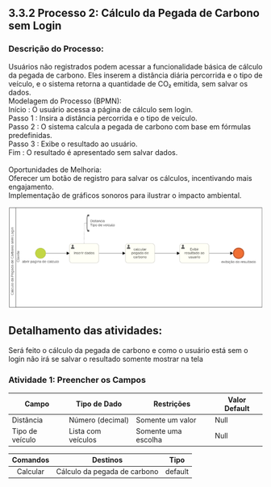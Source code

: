 ## 3.3.2 Processo 2: Cálculo da Pegada de Carbono sem Login  

### Descrição do Processo:
Usuários não registrados podem acessar a funcionalidade básica de cálculo da pegada de carbono. Eles inserem a distância diária percorrida e o tipo de veículo, e o sistema retorna a quantidade de CO₂ emitida, sem salvar os dados.<br>
Modelagem do Processo (BPMN):<br>
Início : O usuário acessa a página de cálculo sem login.<br>
Passo 1 : Insira a distância percorrida e o tipo de veículo.<br>
Passo 2 : O sistema calcula a pegada de carbono com base em fórmulas predefinidas.<br>
Passo 3 : Exibe o resultado ao usuário.<br>
Fim : O resultado é apresentado sem salvar dados.<br><br>
Oportunidades de Melhoria:<br>
Oferecer um botão de registro para salvar os cálculos, incentivando mais engajamento.<br>
Implementação de gráficos sonoros para ilustrar o impacto ambiental.<br>

![Diagrama de Personas](../images/3.3-2diag.png) 

## Detalhamento das atividades:
Será feito o cálculo da pegada de carbono e como o usuário está sem o login não irá se salvar o resultado somente mostrar na tela 

 ### Atividade 1: Preencher os Campos

| Campo           | Tipo de Dado       | Restrições          | Valor Default |
| --------------- | ------------------ | ------------------- | ------------- |
| Distância       | Número (decimal)   | Somente um valor    | Null          |
| Tipo de veículo | Lista com veículos | Somente uma escolha | Null          |

| Comandos  | Destinos                     | Tipo    |
| :-------: | :--------------------------: | :-----: |
| Calcular  | Cálculo da pegada de carbono | default |

